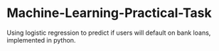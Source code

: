 Machine-Learning-Practical-Task
===============================

Using logistic regression to predict if users will default on bank loans, implemented in python. 